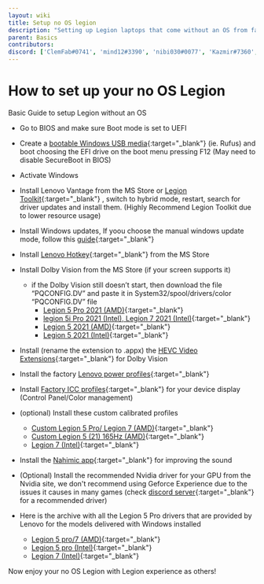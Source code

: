 ```yaml
---
layout: wiki
title: Setup no OS legion
description: "Setting up Legion laptops that come without an OS from factory"
parent: Basics
contributors: 
discord: ['ClemFab#0741', 'mind12#3390', 'nibi030#0077', 'Kazmir#7360', 'Kaobalt#0001'] 
---
```



# How to set up your no OS Legion

Basic Guide to setup Legion without an OS

- Go to BIOS and make sure Boot mode is set to UEFI
- Create a [bootable Windows USB media](https://www.youtube.com/watch?v=e4JMpOWPLKs){:target="_blank"} (ie. Rufus) and boot choosing the EFI drive on the boot menu pressing F12 (May need to disable SecureBoot in BIOS)
- Activate Windows
- Install Lenovo Vantage from the MS Store or [Legion Toolkit](https://github.com/BartoszCichecki/LenovoLegionToolkit/releases/latest){:target="_blank"} , switch to hybrid mode, restart, search for driver updates and install them. (Highly Recommend Legion Toolkit due to lower resource usage)
- Install Windows updates, If yoou choose the manual windows update mode, follow this [guide](https://laptopwiki.eu/index.php/docs/disable-automatic-updates-windows/){:target="_blank"}
- Install [Lenovo Hotkey](https://www.microsoft.com/en-us/p/lenovo-hotkeys/9pcmmnb260tx){:target="_blank"} from the MS Store
- Install Dolby Vision from the MS Store (if your screen supports it)
  - if the Dolby Vision still doesn’t start, then download the file “PQCONFIG.DV” and paste it in System32/spool/drivers/color
    “PQCONFIG.DV” file
    - [Legion 5 Pro 2021 (AMD)](https://drive.google.com/file/d/1IW_YgBNasq5NOHy2frQgBcmcMERsfdI5/view?usp=sharing){:target="_blank"}
    - [legion 5i Pro 2021 (Intel), Legion 7 2021 (Intel)](https://laptopwiki.eu/wp-content/uploads/2022/02/PQCONFIG.zip){:target="_blank"}
    - [Legion 5 2021 (AMD)](https://drive.google.com/file/d/1A8iFxXSb2jBE88FB_c1XR1gAKOWjFGM7/view?usp=sharing){:target="_blank"}
    - [Legion 5 2021 (Intel)](https://drive.google.com/file/d/18uoXAsuglse9EHDip2aM40IiplGv8gVs/view?usp=sharing){:target="_blank"}
- Install (rename the extension to .appx) the [HEVC Video Extensions](https://codecpack.co/download/hevc-video-extensions.html%20or%20open%20ms-windows-store://pdp/?ProductId=9n4wgh0z6vhq){:target="_blank"} for Dolby Vision
- Install the factory [Lenovo power profiles](https://laptopwiki.eu/wp-content/uploads/2021/11/LegionPowerPlan.zip){:target="_blank"}
- Install [Factory ICC profiles](https://newsupport.lenovo.com.cn/driveList.html?fromsource=driveList&selname=Lenovo%20Legion%20R9000P%202021H){:target="_blank"} for your device display (Control Panel/Color management)
- (optional) Install these custom calibrated profiles
  - [Custom Legion 5 Pro/ Legion 7 (AMD)](https://laptopwiki.eu/wp-content/uploads/2021/11/Legion_5_Pro.icm_.zip){:target="_blank"}
  - [Custom Legion 5 (21) 165Hz (AMD)](https://drive.google.com/file/d/1zDYmPAPtJv65NMO0AIRitGUFCZZG3GbO/view?usp=sharing){:target="_blank"}
  - [Legion 7 (Intel)](https://pixeldrain.com/u/BeLREnei){:target="_blank"}
- Install the [Nahimic app](https://www.microsoft.com/en-us/p/nahimic/9n36ppmp8s23?activetab=pivot:overviewtab){:target="_blank"} for improving the sound

- (Optional) Install the recommended Nvidia driver for your GPU from the Nvidia site, we don't recommend using Geforce Experience due to the issues it causes in many games (check [discord server](https://discord.com/channels/819491422327406592/938382715709968404/998990738308214894){:target="_blank"} for a recommended driver)
- Here is the archive with all the Legion 5 Pro drivers that are provided by Lenovo for the models delivered with Windows installed
  - [Legion 5 pro/7 (AMD)](https://drive.google.com/file/d/1LKJRfnoEZwiY7F6Pnwy-LJ1sUcDZHEzg/view?usp=sharing){:target="_blank"}
  - [Legion 5 pro (Intel)](https://drive.google.com/file/d/1zDYmPAPtJv65NMO0AIRitGUFCZZG3GbO/view?usp=sharing){:target="_blank"}
  - [Legion 7 (Intel)](https://pixeldrain.com/u/BeLREnei){:target="_blank"}


Now enjoy your no OS Legion with Legion experience as others!
